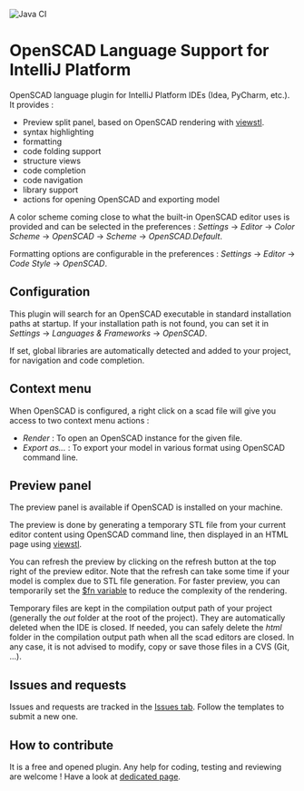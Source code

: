 ![Java CI](https://github.com/ldenisey/idea-openscad/workflows/Java%20CI/badge.svg)

# OpenSCAD Language Support for IntelliJ Platform

OpenSCAD language plugin for IntelliJ Platform IDEs (Idea, PyCharm, etc.). It provides :

* Preview split panel, based on OpenSCAD rendering with [viewstl](https://github.com/omrips/viewstl).
* syntax highlighting
* formatting
* code folding support
* structure views
* code completion
* code navigation
* library support
* actions for opening OpenSCAD and exporting model

A color scheme coming close to what the built-in OpenSCAD editor uses is provided and can be selected in the preferences :
*Settings* -> *Editor* -> *Color Scheme* -> *OpenSCAD* -> *Scheme* -> *OpenSCAD.Default*.

Formatting options are configurable in the preferences : *Settings* -> *Editor* -> *Code Style* -> *OpenSCAD*.

## Configuration

This plugin will search for an OpenSCAD executable in standard installation paths at startup.
If your installation path is not found, you can set it in *Settings* -> *Languages & Frameworks* -> *OpenSCAD*.

If set, global libraries are automatically detected and added to your project, for navigation and code completion.

## Context menu

When OpenSCAD is configured, a right click on a scad file will give you access to two context menu actions :

- *Render* : To open an OpenSCAD instance for the given file.
- *Export as...* : To export your model in various format using OpenSCAD command line.

## Preview panel

The preview panel is available if OpenSCAD is installed on your machine.

The preview is done by generating a temporary STL file from your current editor content using OpenSCAD command line,
then displayed in an HTML page using [viewstl](https://github.com/omrips/viewstl).

You can refresh the preview by clicking on the refresh button at the top right of the preview editor.
Note that the refresh can take some time if your model is complex due to STL file generation. For faster preview,
you can temporarily set the [$fn variable](https://en.wikibooks.org/wiki/OpenSCAD_User_Manual/Other_Language_Features#.24fa.2C_.24fs_and_.24fn)
to reduce the complexity of the rendering.

Temporary files are kept in the compilation output path of your project (generally the *out* folder at the root of the project).
They are automatically deleted when the IDE is closed. If needed, you can safely delete the *html* folder in the compilation
output path when all the scad editors are closed. In any case, it is not advised to modify, copy or save those files in a CVS (Git, ...).

## Issues and requests

Issues and requests are tracked in the [Issues tab](https://github.com/ldenisey/idea-openscad/issues). Follow the templates to submit a new one.

## How to contribute

It is a free and opened plugin. Any help for coding, testing and reviewing are welcome !
Have a look at [dedicated page](CONTRIBUTING.md).